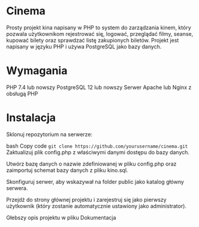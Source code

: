 # Cinema
Prosty projekt kina napisany w PHP to system do zarządzania kinem, który pozwala użytkownikom rejestrować się, logować, przeglądać filmy, seanse, kupować bilety oraz sprawdzać listę zakupionych biletów. Projekt jest napisany w języku PHP i używa PostgreSQL jako bazy danych.

# Wymagania
PHP 7.4 lub nowszy
PostgreSQL 12 lub nowszy
Serwer Apache lub Nginx z obsługą PHP

# Instalacja
Sklonuj repozytorium na serwerze:

bash
Copy code
`git clone https://github.com/yourusername/cinema.git` <br>
Zaktualizuj plik config.php z właściwymi danymi dostępu do bazy danych.

Utwórz bazę danych o nazwie zdefiniowanej w pliku config.php oraz zaimportuj schemat bazy danych z pliku kino.sql.

Skonfiguruj serwer, aby wskazywał na folder public jako katalog główny serwera.

Przejdź do strony głównej projektu i zarejestruj się jako pierwszy użytkownik (który zostanie automatycznie ustawiony jako administrator).

Głebszy opis projektu w pliku Dokumentacja

